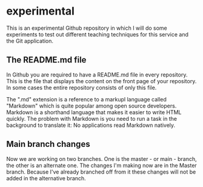 # experimental
This is an experimental Github repository in which I will do some experiments to test out different teaching techniques for this service and the Git application.

## The README.md file
In Github you are required to have a README.md file in every repository. This is the file that displays the content on the front page of your repository. In some cases the entire repository consists of only this file.

The ".md" extension is a reference to a markupl language called "Markdown" which is quite popular among open source developers. Markdown is a shorthand language that makes it easier to write HTML quickly. The problem with Markdown is you need to run a task in the background to translate it: No applications read Markdown natively.

## Main branch changes
Now we are working on two branches. One is the master - or main - branch, the other is an alternate one. The changes I'm making now are in the Master branch. Because I've already branched off from it these changes will not be added in the alternative branch.